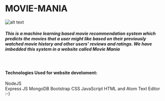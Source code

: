 # MOVIE-MANIA
![alt text](https://cdn-hk.wds168.cn/comdata/6480734/201905/20190520081850c5d42b.gif )


##### This is a machine learning based movie recommendation system which predicts the movies that a user might like based on their previously watched movie history and other users' reviews and ratings. We have imbedded this system in a website called Movie Mania
&nbsp;
#### Technologies Used for website develoment:
  NodeJS     
  Express JS
  MongoDB
  Bootstrap
  CSS
  JavaScript
  HTML
  and Atom Text Editor :-)
